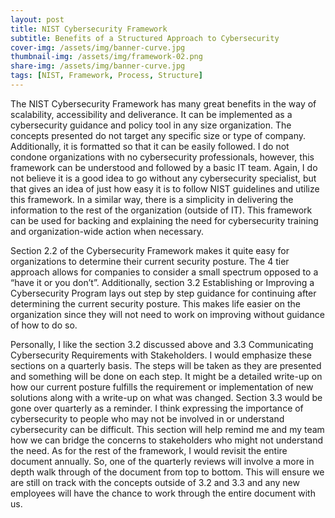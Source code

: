 ```yaml
---
layout: post
title: NIST Cybersecurity Framework
subtitle: Benefits of a Structured Approach to Cybersecurity
cover-img: /assets/img/banner-curve.jpg
thumbnail-img: /assets/img/framework-02.png
share-img: /assets/img/banner-curve.jpg
tags: [NIST, Framework, Process, Structure]
---
```



The NIST Cybersecurity Framework has many great benefits in the way of scalability, accessibility and deliverance. It can be implemented as a cybersecurity guidance and policy tool in any size organization. The concepts presented do not target any specific size or type of company. Additionally, it is formatted so that it can be easily followed. I do not condone organizations with no cybersecurity professionals, however, this framework can be understood and followed by a basic IT team. Again, I do not believe it is a good idea to go without any cybersecurity specialist, but that gives an idea of just how easy it is to follow NIST guidelines and utilize this framework. In a similar way, there is a simplicity in delivering the information to the rest of the organization (outside of IT). This framework can be used for backing and explaining the need for cybersecurity training and organization-wide action when necessary.

Section 2.2 of the Cybersecurity Framework makes it quite easy for organizations to determine their current security posture. The 4 tier approach allows for companies to consider a small spectrum opposed to a “have it or you don’t”. Additionally, section 3.2 Establishing or Improving a Cybersecurity Program lays out step by step guidance for continuing after determining the current security posture. This makes life easier on the organization since they will not need to work on improving without guidance of how to do so.

Personally, I like the section 3.2 discussed above and 3.3 Communicating Cybersecurity Requirements with Stakeholders. I would emphasize these sections on a quarterly basis. The steps will be taken as they are presented and something will be done on each step. It might be a detailed write-up on how our current posture fulfills the requirement or implementation of new solutions along with a write-up on what was changed. Section 3.3 would be gone over quarterly as a reminder. I think expressing the importance of cybersecurity to people who may not be involved in or understand cybersecurity can be difficult. This section will help remind me and my team how we can bridge the concerns to stakeholders who might not understand the need. As for the rest of the framework, I would revisit the entire document annually. So, one of the quarterly reviews will involve a more in depth walk through of the document from top to bottom. This will ensure we are still on track with the concepts outside of 3.2 and 3.3 and any new employees will have the chance to work through the entire document with us.
